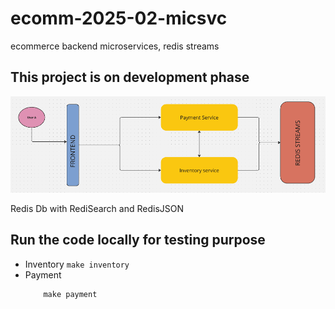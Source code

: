 # ecomm-2025-02-micsvc
ecommerce backend microservices, redis streams

## This project is on development phase

![architecture - diagram](./images/image.png)


Redis Db with RediSearch and RedisJSON


## Run the code locally for testing purpose
- Inventory
        ```
         make inventory
        ```
- Payment
    ```
        make payment
    ```
